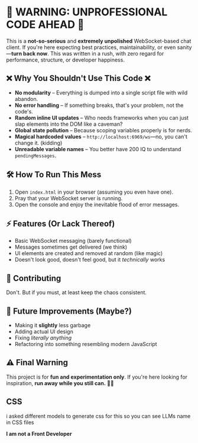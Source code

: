 # 🚨 WARNING: UNPROFESSIONAL CODE AHEAD 🚨

This is a **not-so-serious** and **extremely unpolished** WebSocket-based chat client. If you're here expecting best practices, maintainability, or even sanity—**turn back now**. This was written in a rush, with zero regard for performance, structure, or developer happiness. 

## ❌ Why You Shouldn't Use This Code ❌
- **No modularity** – Everything is dumped into a single script file with wild abandon.
- **No error handling** – If something breaks, that's your problem, not the code's.
- **Random inline UI updates** – Who needs frameworks when you can just slap elements into the DOM like a caveman?
- **Global state pollution** – Because scoping variables properly is for nerds.
- **Magical hardcoded values** – `http://localhost:6969/ws`—no, you can't change it. (kidding)
- **Unreadable variable names** – You better have 200 IQ to understand `pendingMessages`.

## 🛠 How To Run This Mess
1. Open `index.html` in your browser (assuming you even have one).
2. Pray that your WebSocket server is running.
3. Open the console and enjoy the inevitable flood of error messages.

## ⚡ Features (Or Lack Thereof)
- Basic WebSocket messaging (barely functional)
- Messages sometimes get delivered (we think)
- UI elements are created and removed at random (like magic)
- Doesn't look good, doesn't feel good, but it *technically* works

## 📝 Contributing
Don't. But if you must, at least keep the chaos consistent.

## 🚀 Future Improvements (Maybe?)
- Making it **slightly** less garbage
- Adding actual UI design
- Fixing *literally anything*
- Refactoring into something resembling modern JavaScript

## ⚠️ Final Warning
This project is for **fun and experimentation only**. If you're here looking for inspiration, **run away while you still can.** 🏃💨

## CSS
i asked different models to generate css for this so you can see LLMs name in CSS files

**I am not a Front Developer**